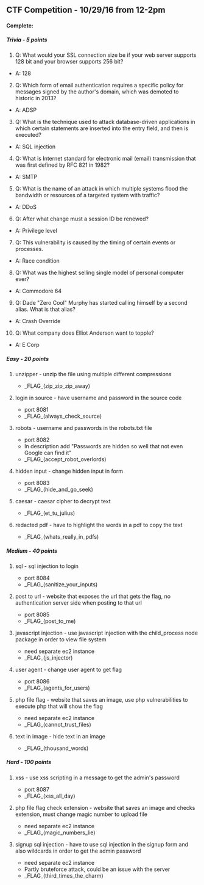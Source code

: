 ## CTF Competition - 10/29/16 from 12-2pm

#### Complete:
##### Trivia - 5 points
1. Q: What would your SSL connection size be if your web server supports 128 bit and your browser supports 256 bit?
  - A: 128

2. Q: Which form of email authentication requires a specific policy for messages signed by the author's domain, which was demoted to historic in 2013?
  - A: ADSP

3. Q: What is the technique used to attack database-driven applications in which certain statements are inserted into the entry field, and then is executed?
  - A: SQL injection

4. Q: What is Internet standard for electronic mail (email) transmission that was first defined by RFC 821 in 1982?
  - A: SMTP

5. Q: What is the name of an attack in which multiple systems flood the bandwidth or resources of a targeted system with traffic?
  - A: DDoS

6. Q: After what change must a session ID be renewed?
  - A: Privilege level

7. Q: This vulnerability is caused by the timing of certain events or processes.
  - A: Race condition

8. Q: What was the highest selling single model of personal computer ever?
  - A: Commodore 64

9. Q: Dade "Zero Cool" Murphy has started calling himself by a second alias. What is that alias?
  - A: Crash Override

10. Q: What company does Elliot Anderson want to topple?
  - A: E Corp

##### Easy - 20 points
1. unzipper - unzip the file using multiple different compressions
    - \_FLAG_(zip_zip_zip_away)

2. login in source - have username and password in the source code
    - port 8081
    - \_FLAG_(always_check_source)

3. robots - username and passwords in the robots.txt file
    - port 8082
    - In description add "Passwords are hidden so well that not even Google can find it"
    - \_FLAG_(accept_robot_overlords)

4. hidden input - change hidden input in form
    - port 8083
    - \_FLAG_(hide_and_go_seek)

5. caesar - caesar cipher to decrypt text
    - \_FLAG_(et_tu_julius)

6. redacted pdf - have to highlight the words in a pdf to copy the text
    - \_FLAG_(whats_really_in_pdfs)

##### Medium - 40 points
1. sql - sql injection to login
    - port 8084
    - \_FLAG_(sanitize_your_inputs)

2. post to url - website that exposes the url that gets the flag, no authentication server side when posting to that url
    - port 8085
    - \_FLAG_(post_to_me)

3. javascript injection - use javascript injection with the child_process node package in order to view file system
    - need separate ec2 instance
    - \_FLAG_(js_injector)

4. user agent - change user agent to get flag
    - port 8086
    - \_FLAG_(agents_for_users)

5. php file flag - website that saves an image, use php vulnerabilities to execute php that will show the flag
    - need separate ec2 instance
    - \_FLAG_(cannot_trust_files)

6. text in image - hide text in an image
    - \_FLAG_(thousand_words)

##### Hard - 100 points
1. xss - use xss scripting in a message to get the admin's password
    - port 8087
    - \_FLAG_(xss_all_day)

2. php file flag check extension - website that saves an image and checks extension, must change magic number to upload file
    - need separate ec2 instance
    - \_FLAG_(magic_numbers_lie)

3. signup sql injection - have to use sql injection in the signup form and also wildcards in order to get the admin password
    - need separate ec2 instance
    - Partly bruteforce attack, could be an issue with the server
    - \_FLAG_(third_times_the_charm)
